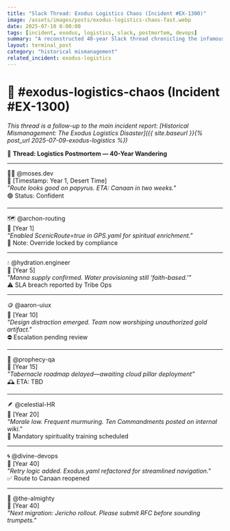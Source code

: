 ```yaml
---
title: "Slack Thread: Exodus Logistics Chaos (Incident #EX-1300)"
image: /assets/images/posts/exodus-logistics-chaos-fast.webp
date: 2025-07-10 8:00:00
tags: [incident, exodus, logistics, slack, postmortem, devops]
summary: "A reconstructed 40-year Slack thread chronicling the infamous Exodus logistics disaster."
layout: terminal_post
category: "historical mismanagement"
related_incident: exodus-logistics
---
```



# 🌵 #exodus-logistics-chaos (Incident #EX-1300)

*This thread is a follow-up to the main incident report: [Historical Mismanagement: The Exodus Logistics Disaster]({{ site.baseurl }}{% post_url 2025-07-09-exodus-logistics %})*

🧵 **Thread: Logistics Postmortem — 40-Year Wandering**

---

🧑‍💼 @moses.dev  
📅 [Timestamp: Year 1, Desert Time]  
_"Route looks good on papyrus. ETA: Canaan in two weeks."_  
🟢 Status: Confident

---

🗺️ @archon-routing  
📅 [Year 1]  
_"Enabled ScenicRoute=true in GPS.yaml for spiritual enrichment."_  
🚧 Note: Override locked by compliance

---

💧 @hydration.engineer  
📅 [Year 5]  
_"Manna supply confirmed. Water provisioning still ‘faith-based.’"_  
⚠️ SLA breach reported by Tribe Ops

---

🪙 @aaron-uiux  
📅 [Year 10]  
_"Design distraction emerged. Team now worshiping unauthorized gold artifact."_  
⛔ Escalation pending review

---

📜 @prophecy-qa  
📅 [Year 15]  
_"Tabernacle roadmap delayed—awaiting cloud pillar deployment"_  
🕰️ ETA: TBD

---

🪶 @celestial-HR  
📅 [Year 20]  
_"Morale low. Frequent murmuring. Ten Commandments posted on internal wiki."_  
📣 Mandatory spirituality training scheduled

---

🌀 @divine-devops  
📅 [Year 40]  
_"Retry logic added. Exodus.yaml refactored for streamlined navigation."_  
✅ Route to Canaan reopened

---

📣 @the-almighty  
📅 [Year 40]  
_"Next migration: Jericho rollout. Please submit RFC before sounding trumpets."_
